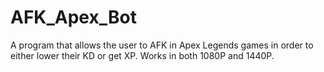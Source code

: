 # AFK_Apex_Bot
A program that allows the user to AFK in Apex Legends games in order to either lower their KD or get XP. Works in both 1080P and 1440P.
